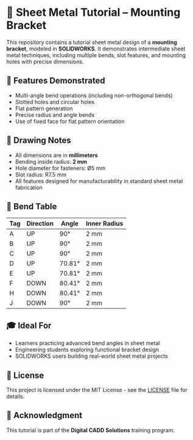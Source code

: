 # 🔧 Sheet Metal Tutorial – Mounting Bracket

This repository contains a tutorial sheet metal design of a **mounting bracket**, modeled in **SOLIDWORKS**. It demonstrates intermediate sheet metal techniques, including multiple bends, slot features, and mounting holes with precise dimensions.



## 🧰 Features Demonstrated

- Multi-angle bend operations (including non-orthogonal bends)
- Slotted holes and circular holes
- Flat pattern generation
- Precise radius and angle bends
- Use of fixed face for flat pattern orientation

## 📝 Drawing Notes

- All dimensions are in **millimeters**
- Bending inside radius: **2 mm**
- Hole diameter for fasteners: Ø5 mm
- Slot radius: R7.5 mm
- All features designed for manufacturability in standard sheet metal fabrication

## 📐 Bend Table

| Tag | Direction | Angle   | Inner Radius |
|-----|-----------|---------|---------------|
| A   | UP        | 90°     | 2 mm          |
| B   | UP        | 90°     | 2 mm          |
| C   | UP        | 90°     | 2 mm          |
| D   | UP        | 70.81°  | 2 mm          |
| E   | UP        | 70.81°  | 2 mm          |
| F   | DOWN      | 80.41°  | 2 mm          |
| H   | DOWN      | 80.41°  | 2 mm          |
| J   | DOWN      | 90°     | 2 mm          |

## 🎓 Ideal For

- Learners practicing advanced bend angles in sheet metal
- Engineering students exploring functional bracket design
- SOLIDWORKS users building real-world sheet metal projects

## 📄 License

This project is licensed under the MIT License - see the [LICENSE](./LICENSE) file for details.

## 🙌 Acknowledgment

This tutorial is part of the **Digital CADD Solutions** training program.
